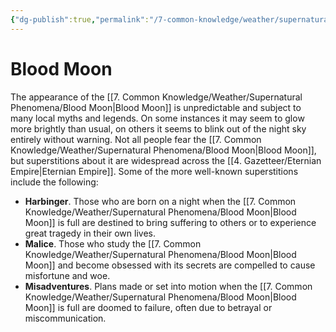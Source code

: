 ```yaml
---
{"dg-publish":true,"permalink":"/7-common-knowledge/weather/supernatural-phenomena/blood-moon/","noteIcon":""}
---
```


# Blood Moon

The appearance of the [[7. Common Knowledge/Weather/Supernatural Phenomena/Blood Moon\|Blood Moon]] is unpredictable and subject to many local myths and legends. On some instances it may seem to glow more brightly than usual, on others it seems to blink out of the night sky entirely without warning. Not all people fear the [[7. Common Knowledge/Weather/Supernatural Phenomena/Blood Moon\|Blood Moon]], but superstitions about it are widespread across the [[4. Gazetteer/Eternian Empire\|Eternian Empire]]. Some of the more well-known superstitions include the following:

- **Harbinger**. Those who are born on a night when the [[7. Common Knowledge/Weather/Supernatural Phenomena/Blood Moon\|Blood Moon]] is full are destined to bring suffering to others or to experience great tragedy in their own lives.
- **Malice**. Those who study the [[7. Common Knowledge/Weather/Supernatural Phenomena/Blood Moon\|Blood Moon]] and become obsessed with its secrets are compelled to cause misfortune and woe.
- **Misadventures**. Plans made or set into motion when the [[7. Common Knowledge/Weather/Supernatural Phenomena/Blood Moon\|Blood Moon]] is full are doomed to failure, often due to betrayal or miscommunication. 